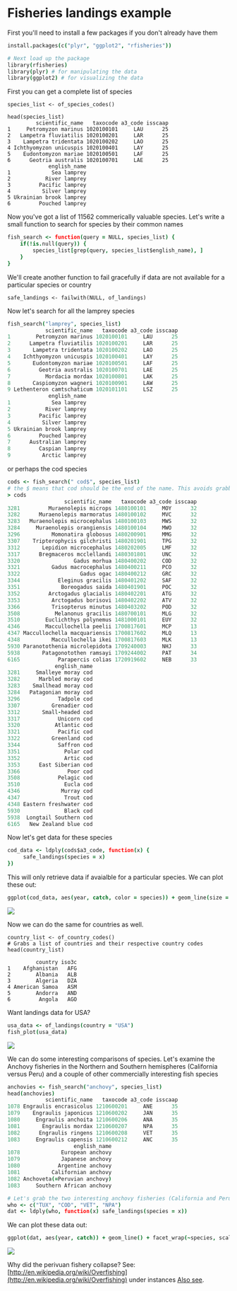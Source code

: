 
# Fisheries landings example

 First you'll need to install a few packages if you don't already have them

```coffee
install.packages(c("plyr", "ggplot2", "rfisheries"))

# Next load up the package
library(rfisheries)
library(plyr) # for manipulating the data
library(ggplot2) # for visualizing the data
```

First you can get a complete list of species
```
species_list <- of_species_codes()
```

```
head(species_list)
         scientific_name   taxocode a3_code isscaap
1     Petromyzon marinus 1020100101     LAU      25
2   Lampetra fluviatilis 1020100201     LAR      25
3    Lampetra tridentata 1020100202     LAO      25
4 Ichthyomyzon unicuspis 1020100401     LAY      25
5    Eudontomyzon mariae 1020100501     LAF      25
6      Geotria australis 1020100701     LAE      25
             english_name
1             Sea lamprey
2           River lamprey
3         Pacific lamprey
4          Silver lamprey
5 Ukrainian brook lamprey
6         Pouched lamprey
```


Now you've got a list of 11562 commerically valuable species. Let's write a small function to search for species by their common names

```coffee
fish_search <- function(query = NULL, species_list) {
	if(!is.null(query)) {
		species_list[grep(query, species_list$english_name), ]
	}
}
```

We'll create another function to fail gracefully if data are not available for a particular species or country


```
safe_landings <- failwith(NULL, of_landings)
```

Now let's search for all the lamprey species

```coffee
fish_search("lamprey", species_list)
            scientific_name   taxocode a3_code isscaap
1        Petromyzon marinus 1020100101     LAU      25
2      Lampetra fluviatilis 1020100201     LAR      25
3       Lampetra tridentata 1020100202     LAO      25
4    Ichthyomyzon unicuspis 1020100401     LAY      25
5       Eudontomyzon mariae 1020100501     LAF      25
6         Geotria australis 1020100701     LAE      25
7           Mordacia mordax 1020100801     LAK      25
8       Caspiomyzon wagneri 1020100901     LAW      25
9 Lethenteron camtschaticum 1020101101     LSZ      25
             english_name
1             Sea lamprey
2           River lamprey
3         Pacific lamprey
4          Silver lamprey
5 Ukrainian brook lamprey
6         Pouched lamprey
7      Australian lamprey
8         Caspian lamprey
9          Arctic lamprey
```
or perhaps the cod species

```coffee
cods <- fish_search(" cod$", species_list)
# the $ means that cod should be the end of the name. This avoids grabbing crocodiles for example.
> cods
                  scientific_name   taxocode a3_code isscaap
3281         Muraenolepis microps 1480100101     MOY      32
3282      Muraenolepis marmoratus 1480100102     MVC      32
3283   Muraenolepis microcephalus 1480100103     MWS      32
3284     Muraenolepis orangiensis 1480100104     MWO      32
3296          Momonatira globosus 1480200901     MMG      32
3307    Tripterophycis gilchristi 1480201901     TPG      32
3312       Lepidion microcephalus 1480202005     LMF      32
3317      Bregmaceros mcclellandi 1480301801     UNC      32
3320                 Gadus morhua 1480400202     COD      32
3321          Gadus macrocephalus 1480400211     PCO      32
3322                   Gadus ogac 1480400212     GRC      32
3344            Eleginus gracilis 1480401202     SAF      32
3351             Boreogadus saida 1480401901     POC      32
3352         Arctogadus glacialis 1480402201     ATG      32
3353          Arctogadus borisovi 1480402202     ATV      32
3366          Trisopterus minutus 1480403202     POD      32
3508           Melanonus gracilis 1480700101     MLG      32
3510        Euclichthys polynemus 1481000101     EUY      32
4346        Maccullochella peelii 1700817601     MCP      13
4347 Maccullochella macquariensis 1700817602     MLQ      13
4348          Maccullochella ikei 1700817603     MLK      13
5930 Paranotothenia microlepidota 1709240003     NHJ      33
5938       Patagonotothen ramsayi 1709244002     PAT      34
6165            Parapercis colias 1720919602     NEB      33
               english_name
3281     Smalleye moray cod
3282      Marbled moray cod
3283    Smallhead moray cod
3284   Patagonian moray cod
3296            Tadpole cod
3307          Grenadier cod
3312       Small-headed cod
3317            Unicorn cod
3320           Atlantic cod
3321            Pacific cod
3322          Greenland cod
3344            Saffron cod
3351              Polar cod
3352              Artic cod
3353      East Siberian cod
3366               Poor cod
3508            Pelagic cod
3510              Eucla cod
4346             Murray cod
4347              Trout cod
4348 Eastern freshwater cod
5930              Black cod
5938  Longtail Southern cod
6165   New Zealand blue cod
```

Now let's get data for these species

```coffee
cod_data <- ldply(cods$a3_code, function(x) {
	 safe_landings(species = x)
})
```


This will only retrieve data if avaialble for a particular species. We can plot these out:

```coffee
ggplot(cod_data, aes(year, catch, color = species)) + geom_line(size = 1.1)
```

![](http://i.imgur.com/rX54Rnf.png)


Now we can do the same for countries as well.

```
country_list <- of_country_codes()
# Grabs a list of countries and their respective country codes
head(country_list)
```

```
         country iso3c
1    Afghanistan   AFG
2        Albania   ALB
3        Algeria   DZA
4 American Samoa   ASM
5        Andorra   AND
6         Angola   AGO
```

Want landings data for USA?

```coffee
usa_data <- of_landings(country = "USA")
fish_plot(usa_data)
```

![](http://i.imgur.com/TsYeAh2.png)

We can do some interesting comparisons of species. Let's examine the Anchovy fisheries in the Northern and Southern hemispheres (California versus Peru) and a couple of other commercially interesting fish species

```coffee
anchovies <- fish_search("anchovy", species_list)
head(anchovies)
            scientific_name   taxocode a3_code isscaap
1078 Engraulis encrasicolus 1210600201     ANE      35
1079    Engraulis japonicus 1210600202     JAN      35
1080     Engraulis anchoita 1210600206     ANA      35
1081       Engraulis mordax 1210600207     NPA      35
1082      Engraulis ringens 1210600208     VET      35
1083     Engraulis capensis 1210600212     ANC      35
                     english_name
1078             European anchovy
1079             Japanese anchovy
1080            Argentine anchovy
1081          Californian anchovy
1082 Anchoveta(=Peruvian anchovy)
1083     Southern African anchovy
```

```coffee
# Let's grab the two interesting anchovy fisheries (California and Peru) along with Cod and Tuna.
who <- c("TUX", "COD", "VET", "NPA")
dat <- ldply(who, function(x) safe_landings(species = x))
```

We can plot these data out:

```coffee
ggplot(dat, aes(year, catch)) + geom_line() + facet_wrap(~species, scales = "free_y")
```


![](http://i.imgur.com/WMNzCms.png)

Why did the perivuan fishery collapse? See: [http://en.wikipedia.org/wiki/Overfishing](http://en.wikipedia.org/wiki/Overfishing) under instances
[Also see](https://www.google.com/search?q=peruvian+anchovy+collapse).



